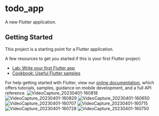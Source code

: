 # todo_app

A new Flutter application.

## Getting Started

This project is a starting point for a Flutter application.

A few resources to get you started if this is your first Flutter project:

- [Lab: Write your first Flutter app](https://flutter.dev/docs/get-started/codelab)
- [Cookbook: Useful Flutter samples](https://flutter.dev/docs/cookbook)

For help getting started with Flutter, view our
[online documentation](https://flutter.dev/docs), which offers tutorials,
samples, guidance on mobile development, and a full API reference.
![VideoCapture_20230401-160818](https://user-images.githubusercontent.com/73193132/229305142-293de0ec-1966-4021-813a-8e23f5ee1953.jpg)
![VideoCapture_20230401-160829](https://user-images.githubusercontent.com/73193132/229305145-66e0ef89-2885-4e8a-afc8-c3986232b951.jpg)
![VideoCapture_20230401-160650](https://user-images.githubusercontent.com/73193132/229305147-0b483492-8a4e-49f0-9a43-94259c10462f.jpg)
![VideoCapture_20230401-160707](https://user-images.githubusercontent.com/73193132/229305149-ee9191ed-87af-46e8-bf6f-471045459e72.jpg)
![VideoCapture_20230401-160715](https://user-images.githubusercontent.com/73193132/229305150-96102673-a063-4e9c-aa5c-8c23a05d77f8.jpg)
![VideoCapture_20230401-160728](https://user-images.githubusercontent.com/73193132/229305151-4d5a262a-f805-4e8a-bc42-a6df71efe6ff.jpg)
![VideoCapture_20230401-160750](https://user-images.githubusercontent.com/73193132/229305152-b08fab5b-90f5-4f32-b27e-2a28ff630f9e.jpg)
